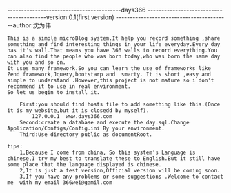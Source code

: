 -----------------------------------------days366
-----------------------------------------version:0.1(first version)
-----------------------------------------author:沈为伟	
	
	This is a simple microBlog system.It help you record something ,share something and find interesting things in your life everyday.Every day has it's wall.That means you have 366 walls to record everything.You can also find the people who was born today,who was born the same day with you and so on.
	It uses many framework.So you can learn the use of frameworks like Zend framework,Jquery,bootstarp and  smarty. It is short ,easy and  simple to understand .However,this project is not mature so i don't recommend it to use in real environment.
	So let us begin to install it.

		First:you should find hosts file to add something like this.(Once it is my website,but it is closedd by myself).
			127.0.0.1  www.days366.com
		Second:create a database and execute the day.sql.Change Application/Configs/Config.ini By your environment.
		Third:Use directory public as documentRoot.
		
	tips:
		1,Because I come from china, So this system's Language is chinese,I try my best to translate these to English.But it still have some place that the language displayed is chinese.
		2,It is just a test version,Official version will be coming soon.
		3,If you have any problems or some suggestions .Welcome to contact me  with my email 366wei@gamil.com
		
		